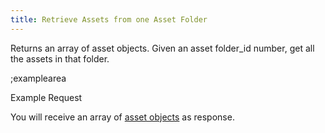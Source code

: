 ```yaml
---
title: Retrieve Assets from one Asset Folder
---
```


Returns an array of asset objects. Given an asset folder_id number, get all the assets in that folder.  

;examplearea

Example Request

<RequestExample url="https://mapi.storyblok.com/v1/spaces/606/assets/?in_folder=folder_id" httpMethod="GETOAUTH"></RequestExample>

You will receive an array of [asset objects](#core-resources/asset/the-asset-object) as response.
